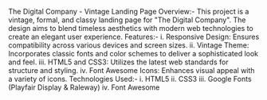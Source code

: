 The Digital Company - Vintage Landing Page
Overview:-
This project is a vintage, formal, and classy landing page for "The Digital Company". The design aims to blend timeless aesthetics with modern web technologies to create an elegant user experience.
Features:-
i. Responsive Design: Ensures compatibility across various devices and screen sizes.
ii. Vintage Theme: Incorporates classic fonts and color schemes to deliver a sophisticated look and feel.
iii. HTML5 and CSS3: Utilizes the latest web standards for structure and styling.
iv. Font Awesome Icons: Enhances visual appeal with a variety of icons.
Technologies Used:-
i. HTML5
ii. CSS3
iii. Google Fonts (Playfair Display & Raleway)
iv. Font Awesome
